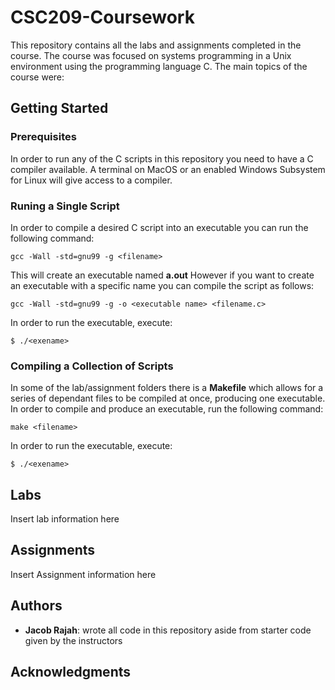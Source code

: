 # CSC209-Coursework
This repository contains all the labs and assignments completed in the course. The course was focused on 
systems programming in a Unix environment using the programming language C. The main topics of the course were:

## Getting Started

### Prerequisites
In order to run any of the C scripts in this repository you need to have a C compiler available. A terminal on MacOS or 
an enabled Windows Subsystem for Linux will give access to a compiler.

### Runing a Single Script
In order to compile a desired C script into an executable you can run the following command:
```
gcc -Wall -std=gnu99 -g <filename>
```
This will create an executable named **a.out**
However if you want to create an executable with a specific name you can compile the script as follows:
```
gcc -Wall -std=gnu99 -g -o <executable name> <filename.c>
```
In order to run the executable, execute:
```
$ ./<exename>
```

### Compiling a Collection of Scripts
In some of the lab/assignment folders there is a **Makefile** which allows for a series of dependant files to 
be compiled at once, producing one executable. In order to compile and produce an executable, run the following command:
```
make <filename>
```
In order to run the executable, execute:
```
$ ./<exename>
```

## Labs
Insert lab information here

## Assignments
Insert Assignment information here

## Authors
* **Jacob Rajah**: wrote all code in this repository aside from starter code given by the instructors

## Acknowledgments
